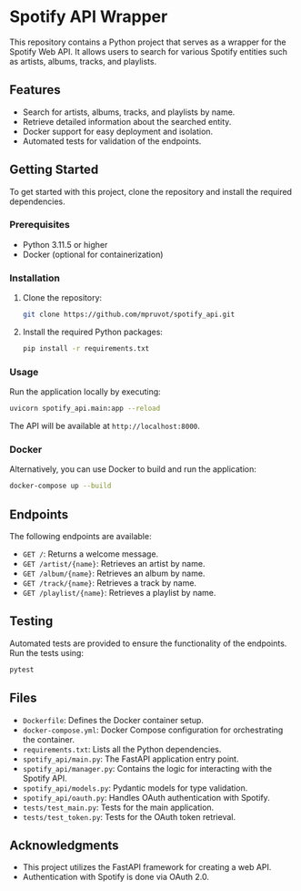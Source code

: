 # Spotify API Wrapper

This repository contains a Python project that serves as a wrapper for the Spotify Web API. It allows users to search for various Spotify entities such as artists, albums, tracks, and playlists.

## Features

- Search for artists, albums, tracks, and playlists by name.
- Retrieve detailed information about the searched entity.
- Docker support for easy deployment and isolation.
- Automated tests for validation of the endpoints.

## Getting Started

To get started with this project, clone the repository and install the required dependencies.

### Prerequisites

- Python 3.11.5 or higher
- Docker (optional for containerization)

### Installation

1. Clone the repository:
   ```sh
   git clone https://github.com/mpruvot/spotify_api.git
   ```
2. Install the required Python packages:
   ```sh
   pip install -r requirements.txt
   ```

### Usage

Run the application locally by executing:

```sh
uvicorn spotify_api.main:app --reload
```

The API will be available at `http://localhost:8000`.

### Docker

Alternatively, you can use Docker to build and run the application:

```sh
docker-compose up --build
```

## Endpoints

The following endpoints are available:

- `GET /`: Returns a welcome message.
- `GET /artist/{name}`: Retrieves an artist by name.
- `GET /album/{name}`: Retrieves an album by name.
- `GET /track/{name}`: Retrieves a track by name.
- `GET /playlist/{name}`: Retrieves a playlist by name.

## Testing

Automated tests are provided to ensure the functionality of the endpoints. Run the tests using:

```sh
pytest
```

## Files

- `Dockerfile`: Defines the Docker container setup.
- `docker-compose.yml`: Docker Compose configuration for orchestrating the container.
- `requirements.txt`: Lists all the Python dependencies.
- `spotify_api/main.py`: The FastAPI application entry point.
- `spotify_api/manager.py`: Contains the logic for interacting with the Spotify API.
- `spotify_api/models.py`: Pydantic models for type validation.
- `spotify_api/oauth.py`: Handles OAuth authentication with Spotify.
- `tests/test_main.py`: Tests for the main application.
- `tests/test_token.py`: Tests for the OAuth token retrieval.



## Acknowledgments

- This project utilizes the FastAPI framework for creating a web API.
- Authentication with Spotify is done via OAuth 2.0.

